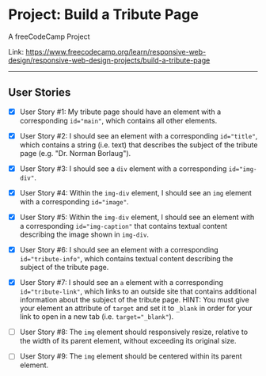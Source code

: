 # Project: Build a Tribute Page

A freeCodeCamp Project

Link: https://www.freecodecamp.org/learn/responsive-web-design/responsive-web-design-projects/build-a-tribute-page

---
## User Stories
- [x] User Story #1: My tribute page should have an element with a corresponding `id="main"`, which contains all other elements.

- [x] User Story #2: I should see an element with a corresponding `id="title"`, which contains a string (i.e. text) that describes the subject of the tribute page (e.g. "Dr. Norman Borlaug").

- [x] User Story #3: I should see a `div` element with a corresponding `id="img-div"`.

- [x] User Story #4: Within the `img-div` element, I should see an `img` element with a corresponding `id="image"`.

- [x] User Story #5: Within the `img-div` element, I should see an element with a corresponding `id="img-caption"` that contains textual content describing the image shown in `img-div`.

- [x] User Story #6: I should see an element with a corresponding `id="tribute-info"`, which contains textual content describing the subject of the tribute page.

- [x] User Story #7: I should see an `a` element with a corresponding `id="tribute-link"`, which links to an outside site that contains additional information about the subject of the tribute page. HINT: You must give your element an attribute of `target` and set it to `_blank` in order for your link to open in a new tab (i.e. `target="_blank"`).

- [ ] User Story #8: The `img` element should responsively resize, relative to the width of its parent element, without exceeding its original size.

- [ ] User Story #9: The `img` element should be centered within its parent element.